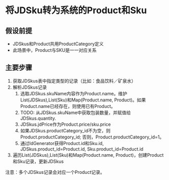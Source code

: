 # 将JDSku转为系统的Product和Sku

## 假设前提
- JDSkus和Product共用ProductCategory定义
- 此场景中，Product与SKU是一一对应关系

## 主要步骤
1. 获取JDSkus表中指定类型的记录（比如：食品饮料／矿泉水）
1. 解析JDSkus记录
   1. 选取JDSkus.skuName内容作为Product.name。维护List(JDSkus),List(Sku)和Map(Product.name, Product)。如果Product.name已经存在，则使用已有Product。
   2. TODO: 从JDSkus.skuName中获取包装数量，并赋值给JDSkus.quantity.
   3. JDSkus.jdPrice作为Product.price/sku.price
   4. 如果JDSkus.productCategory_id不为空，则Product.productCategory_id; 否则，Product.productCategory_id=1。
   5. 通过IdGenerator获得Product.id和Sku.id, JDSkus.product_id=Product.id, Sku.product_id=Product.id
2. 遍历List(JDSkus),List(Sku)和Map(Product.name, Product)，创建Product和Sku记录，更新JDSkus

注意：多个JDSkus记录会对应一个Product记录。